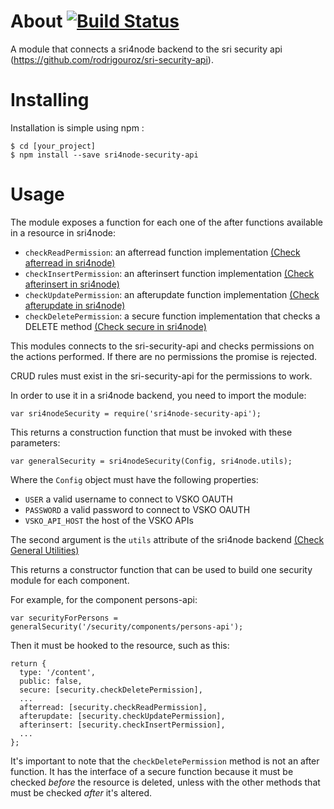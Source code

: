 # About [![Build Status](https://travis-ci.org/rodrigouroz/sri4node-security-api.svg?branch=master)](https://travis-ci.org/rodrigouroz/sri4node-security-api)

A module that connects a sri4node backend to the sri security api (https://github.com/rodrigouroz/sri-security-api).

# Installing

Installation is simple using npm :

    $ cd [your_project]
    $ npm install --save sri4node-security-api

# Usage

The module exposes a function for each one of the after functions available in a resource in sri4node:

- `checkReadPermission`: an afterread function implementation [(Check afterread in sri4node)](https://github.com/dimitrydhondt/sri4node#afterread)
- `checkInsertPermission`: an afterinsert function implementation [(Check afterinsert in sri4node)](https://github.com/dimitrydhondt/sri4node#afterupdate--afterinsert)
- `checkUpdatePermission`: an afterupdate function implementation [(Check afterupdate in sri4node)](https://github.com/dimitrydhondt/sri4node#afterupdate--afterinsert)
- `checkDeletePermission`: a secure function implementation that checks a DELETE method [(Check secure in sri4node)](https://github.com/dimitrydhondt/sri4node#secure)

This modules connects to the sri-security-api and checks permissions on the actions performed. If there are no permissions the promise is
rejected.

CRUD rules must exist in the sri-security-api for the permissions to work.

In order to use it in a sri4node backend, you need to import the module:

`var sri4nodeSecurity = require('sri4node-security-api');`

This returns a construction function that must be invoked with these parameters:

`var generalSecurity = sri4nodeSecurity(Config, sri4node.utils);`

Where the `Config` object must have the following properties:

- `USER` a valid username to connect to VSKO OAUTH
- `PASSWORD` a valid password to connect to VSKO OAUTH
- `VSKO_API_HOST` the host of the VSKO APIs

The second argument is the `utils` attribute of the sri4node backend [(Check General Utilities)](https://github.com/dimitrydhondt/sri4node#general-utilities)

This returns a constructor function that can be used to build one security module for each component.

For example, for the component persons-api:

`var securityForPersons = generalSecurity('/security/components/persons-api');`

Then it must be hooked to the resource, such as this:

```
return {
  type: '/content',
  public: false,
  secure: [security.checkDeletePermission],
  ...
  afterread: [security.checkReadPermission],
  afterupdate: [security.checkUpdatePermission],
  afterinsert: [security.checkInsertPermission],
  ...
};
```

It's important to note that the `checkDeletePermission` method is not an after function. It has the interface of a secure function because it must be checked *before*
the resource is deleted, unless with the other methods that must be checked *after* it's altered.
